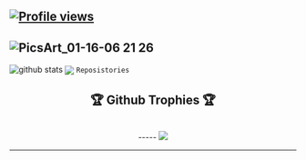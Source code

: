 
 [![Profile views](https://gpvc.arturio.dev/abdullahalemon2)](https://github.com/abdullahalemon2&color=c03546)
-----
![PicsArt_01-16-06 21 26](https://user-images.githubusercontent.com/77507222/104790967-19eaf580-57c3-11eb-8df6-a1f29a8f5ecd.png)
-----
![github stats](https://github-readme-stats.vercel.app/api?username=abdullahalemon2&show_icons=true&include_all_commits=true&theme=chartreuse-dark&cache_seconds=3200)
<img align="center" src="https://github-readme-stats.anuraghazra1.vercel.app/api/top-langs/?username=abdullahalemon2&layout=compact&theme=highcontrast" />
`Reposistories`


<div align="center">  
     <h2>🏆 Github Trophies 🏆</h2> <br>
-----
    <img src="https://github-profile-trophy.vercel.app/?username=abdullahalemon2&theme=dracula"/>   
</div>

---
####

<div align="center">
   <a href="https://www.facebook.com/sabit.syed.5" target="_blank">
